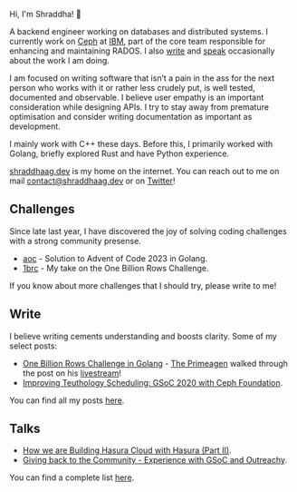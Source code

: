 Hi, I'm Shraddha! 👋

A backend engineer working on databases and distributed systems. I currently work on [Ceph](https://ceph.io/) at [IBM](https://www.ibm.com), part of the core team responsible for enhancing and maintaining RADOS. I also [write](https://www.shraddhaag.dev/writing) and [speak](https://www.shraddhaag.dev/talks) occasionally about the work I am doing.

I am focused on writing software that isn’t a pain in the ass for the next person who works with it or rather less crudely put, is well tested, documented and observable. I believe user empathy is an important consideration while designing APIs. I try to stay away from premature optimisation and consider writing documentation as important as development.

I mainly work with C++ these days. Before this, I primarily worked with Golang, briefly explored Rust and have Python experience. 

[shraddhaag.dev](https://www.shraddhaag.dev) is my home on the internet. You can reach out to me on mail <a href="mailto:contact@shraddhaag.dev" target="_blank" rel="noreferrer">contact@shraddhaag.dev</a> or on [Twitter](https://twitter.com/shraddhaag)! 

## Challenges 

Since late last year, I have discovered the joy of solving coding challenges with a strong community presense. 

* [aoc](https://github.com/shraddhaag/aoc) - Solution to Advent of Code 2023 in Golang. 
* [1brc](https://github.com/shraddhaag/1brc) - My take on the One Billion Rows Challenge. 

If you know about more challenges that I should try, please write to me! 

## Write 

I believe writing cements understanding and boosts clarity. Some of my select posts: 

* [One Billion Rows Challenge in Golang](https://www.bytesizego.com/blog/one-billion-row-challenge-go) - [The Primeagen](https://twitter.com/ThePrimeagen) walked through the post on his [livestream](https://www.youtube.com/watch?v=cYng524S-MA)! 
* [Improving Teuthology Scheduling: GSoC 2020 with Ceph Foundation](https://www.shraddhaag.dev/posts/gsoc-2020-with-ceph).

You can find all my posts [here](https://www.shraddhaag.dev/writing). 

## Talks 

* [How we are Building Hasura Cloud with Hasura (Part II)](https://hasura.io/events/hasura-con-2022/how-we-are-building-hasura-cloud-with-hasura-part-2/). 
* [Giving back to the Community - Experience with GSoC and Outreachy](https://www.youtube.com/watch?v=40lKmniUKBg&feature=youtu.be).

You can find a complete list [here](https://www.shraddhaag.dev/talks).